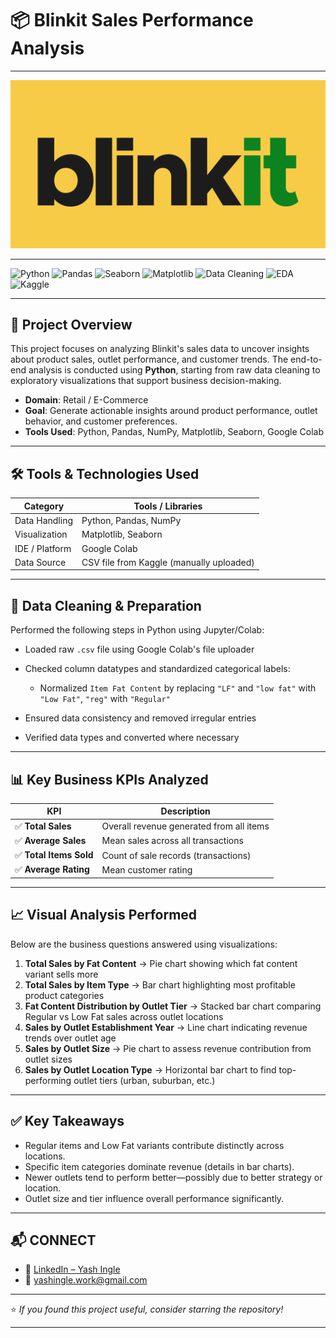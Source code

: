 # 📦 Blinkit Sales Performance Analysis

---

![Project Logo](logo.png)  

---

![Python](https://img.shields.io/badge/Python-Used-blue?logo=python)
![Pandas](https://img.shields.io/badge/Pandas-Used-lightgrey?logo=pandas)
![Seaborn](https://img.shields.io/badge/Seaborn-Used-lightblue?logo=seaborn)
![Matplotlib](https://img.shields.io/badge/Matplotlib-Used-orange?logo=matplotlib)
![Data Cleaning](https://img.shields.io/badge/Data%20Cleaning-Performed-informational)
![EDA](https://img.shields.io/badge/EDA-Included-success)
![Kaggle](https://img.shields.io/badge/Dataset-Kaggle-important?logo=kaggle)

---

## 📌 Project Overview

This project focuses on analyzing Blinkit's sales data to uncover insights about product sales, outlet performance, and customer trends. The end-to-end analysis is conducted using **Python**, starting from raw data cleaning to exploratory visualizations that support business decision-making.

* **Domain**: Retail / E-Commerce
* **Goal**: Generate actionable insights around product performance, outlet behavior, and customer preferences.
* **Tools Used**: Python, Pandas, NumPy, Matplotlib, Seaborn, Google Colab

---

## 🛠️ Tools & Technologies Used

| Category       | Tools / Libraries                        |
| -------------- | ---------------------------------------- |
| Data Handling  | Python, Pandas, NumPy                    |
| Visualization  | Matplotlib, Seaborn                      |
| IDE / Platform | Google Colab                             |
| Data Source    | CSV file from Kaggle (manually uploaded) |

---

## 🧹 Data Cleaning & Preparation

Performed the following steps in Python using Jupyter/Colab:

* Loaded raw `.csv` file using Google Colab's file uploader
* Checked column datatypes and standardized categorical labels:

  * Normalized `Item Fat Content` by replacing `"LF"` and `"low fat"` with `"Low Fat"`, `"reg"` with `"Regular"`
* Ensured data consistency and removed irregular entries
* Verified data types and converted where necessary

---

## 📊 Key Business KPIs Analyzed

| KPI                    | Description                              |
| ---------------------- | ---------------------------------------- |
| ✅ **Total Sales**      | Overall revenue generated from all items |
| ✅ **Average Sales**    | Mean sales across all transactions       |
| ✅ **Total Items Sold** | Count of sale records (transactions)     |
| ✅ **Average Rating**   | Mean customer rating                     |

---

## 📈 Visual Analysis Performed

Below are the business questions answered using visualizations:

1. **Total Sales by Fat Content**
   → Pie chart showing which fat content variant sells more
2. **Total Sales by Item Type**
   → Bar chart highlighting most profitable product categories
3. **Fat Content Distribution by Outlet Tier**
   → Stacked bar chart comparing Regular vs Low Fat sales across outlet locations
4. **Sales by Outlet Establishment Year**
   → Line chart indicating revenue trends over outlet age
5. **Sales by Outlet Size**
   → Pie chart to assess revenue contribution from outlet sizes
6. **Sales by Outlet Location Type**
   → Horizontal bar chart to find top-performing outlet tiers (urban, suburban, etc.)

---

## ✅ Key Takeaways

* Regular items and Low Fat variants contribute distinctly across locations.
* Specific item categories dominate revenue (details in bar charts).
* Newer outlets tend to perform better—possibly due to better strategy or location.
* Outlet size and tier influence overall performance significantly.

---

## 📬 CONNECT

* 🔗 [LinkedIn – Yash Ingle](https://www.linkedin.com/in/yashingle24)
* 📧 [yashingle.work@gmail.com](mailto:yashingle.work@gmail.com)

---

⭐ *If you found this project useful, consider starring the repository!*

---
